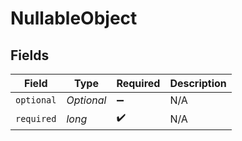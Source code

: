 # NullableObject


## Fields

| Field              | Type               | Required           | Description        |
| ------------------ | ------------------ | ------------------ | ------------------ |
| `optional`         | *Optional<String>* | :heavy_minus_sign: | N/A                |
| `required`         | *long*             | :heavy_check_mark: | N/A                |